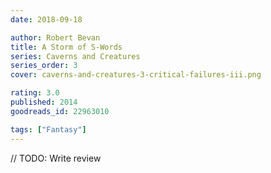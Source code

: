 ```yaml
---
date: 2018-09-18

author: Robert Bevan
title: A Storm of S-Words
series: Caverns and Creatures
series_order: 3
cover: caverns-and-creatures-3-critical-failures-iii.png

rating: 3.0
published: 2014
goodreads_id: 22963010

tags: ["Fantasy"]
---
```


// TODO: Write review
